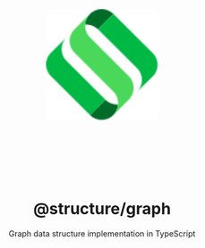 <div align="center">
  <img src="../../assets/logo.svg" style="height:200px">

  <br><br><br><br><br>

  # @structure/graph

  Graph data structure implementation in TypeScript

</div align="center">

<br><br>

<div align="center">

